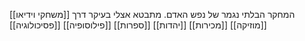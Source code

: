 המחקר הבלתי נגמר של נפש האדם.
מתבטא אצלי בעיקר דרך
[[משחקי וידיאו]]
[[מוזיקה]]
[[מכירות]]
[[יהדות]]
[[ספרות]]
[[פילוסופיה]]
[[פסיכולוגיה]]


